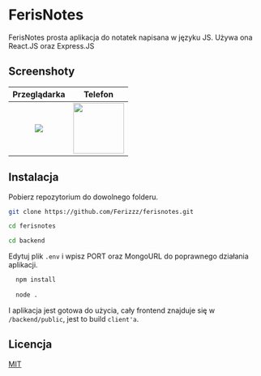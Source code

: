 # FerisNotes

FerisNotes prosta aplikacja do notatek napisana w języku JS. Używa ona React.JS oraz Express.JS

## Screenshoty

Przeglądarka      |  Telefon      
:----------------:|:----------------:
<img src="https://github.com/Ferizzz/ferisnotes/blob/main/screenshots/computer.png">  |   <img src="https://github.com/Ferizzz/ferisnotes/blob/main/screenshots/phone.jpg" height="100px">

## Instalacja

Pobierz repozytorium do dowolnego folderu.

```bash
git clone https://github.com/Ferizzz/ferisnotes.git

cd ferisnotes

cd backend
```

Edytuj plik `.env` i wpisz PORT oraz MongoURL do poprawnego działania aplikacji.

```bash
  npm install
  
  node .
```

I aplikacja jest gotowa do użycia, cały frontend znajduje się w `/backend/public`, jest to build `client'a`.

## Licencja
[MIT](https://choosealicense.com/licenses/mit/)
